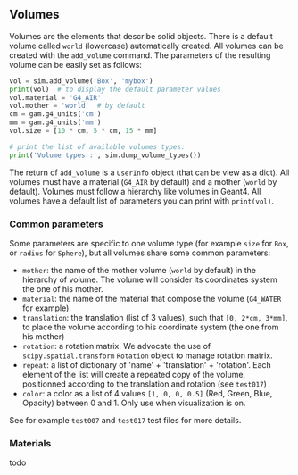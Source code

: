 ## Volumes

Volumes are the elements that describe solid objects. There is a default volume called `world` (lowercase) automatically
created. All volumes can be created with the `add_volume` command. The parameters of the resulting volume can be easily
set as follows:

```python
vol = sim.add_volume('Box', 'mybox')
print(vol)  # to display the default parameter values
vol.material = 'G4_AIR'
vol.mother = 'world'  # by default
cm = gam.g4_units('cm')
mm = gam.g4_units('mm')
vol.size = [10 * cm, 5 * cm, 15 * mm]

# print the list of available volumes types:
print('Volume types :', sim.dump_volume_types())
```

The return of `add_volume` is a `UserInfo` object (that can be view as a dict). All volumes must have a
material (`G4_AIR` by default) and a mother (`world` by default). Volumes must follow a hierarchy like volumes in
Geant4. All volumes have a default list of parameters you can print with `print(vol)`.

### Common parameters

Some parameters are specific to one volume type (for example `size` for `Box`, or `radius` for `Sphere`), but all
volumes share some common parameters:

- `mother`: the name of the mother volume (`world` by default) in the hierarchy of volume. The volume will consider its coordinates system the one of his mother.
- `material`: the name of the material that compose the volume (`G4_WATER` for example).
- `translation`: the translation (list of 3 values), such that `[0, 2*cm, 3*mm]`, to place the volume according to his coordinate system (the one from his mother)
- `rotation`: a rotation matrix. We advocate the use of `scipy.spatial.transform` `Rotation` object to manage rotation matrix.
- `repeat`: a list of dictionary of 'name' + 'translation' + 'rotation'. Each element of the list will create a repeated copy of the volume, positionned according to the translation and rotation (see `test017`)
- `color`: a color as a list of 4 values `[1, 0, 0, 0.5]` (Red, Green, Blue, Opacity) between 0 and 1. Only use when visualization is on.

See for example `test007` and `test017` test files for more details.

### Materials

todo
